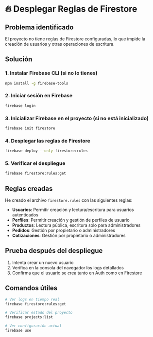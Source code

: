 # 🔥 Desplegar Reglas de Firestore

## Problema identificado
El proyecto no tiene reglas de Firestore configuradas, lo que impide la creación de usuarios y otras operaciones de escritura.

## Solución

### 1. Instalar Firebase CLI (si no lo tienes)
```bash
npm install -g firebase-tools
```

### 2. Iniciar sesión en Firebase
```bash
firebase login
```

### 3. Inicializar Firebase en el proyecto (si no está inicializado)
```bash
firebase init firestore
```

### 4. Desplegar las reglas de Firestore
```bash
firebase deploy --only firestore:rules
```

### 5. Verificar el despliegue
```bash
firebase firestore:rules:get
```

## Reglas creadas

He creado el archivo `firestore.rules` con las siguientes reglas:

- **Usuarios**: Permitir creación y lectura/escritura para usuarios autenticados
- **Perfiles**: Permitir creación y gestión de perfiles de usuario
- **Productos**: Lectura pública, escritura solo para administradores
- **Pedidos**: Gestión por propietario o administradores
- **Cotizaciones**: Gestión por propietario o administradores

## Prueba después del despliegue

1. Intenta crear un nuevo usuario
2. Verifica en la consola del navegador los logs detallados
3. Confirma que el usuario se crea tanto en Auth como en Firestore

## Comandos útiles

```bash
# Ver logs en tiempo real
firebase firestore:rules:get

# Verificar estado del proyecto
firebase projects:list

# Ver configuración actual
firebase use
```
